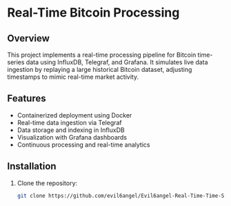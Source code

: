 # Real-Time Bitcoin Processing

## Overview
This project implements a real-time processing pipeline for Bitcoin time-series data using InfluxDB, Telegraf, and Grafana. It simulates live data ingestion by replaying a large historical Bitcoin dataset, adjusting timestamps to mimic real-time market activity.

## Features
- Containerized deployment using Docker
- Real-time data ingestion via Telegraf
- Data storage and indexing in InfluxDB
- Visualization with Grafana dashboards
- Continuous processing and real-time analytics

## Installation
1. Clone the repository:
   ```bash
   git clone https://github.com/evil6angel/Evil6angel-Real-Time-Time-Series-Processing.git
